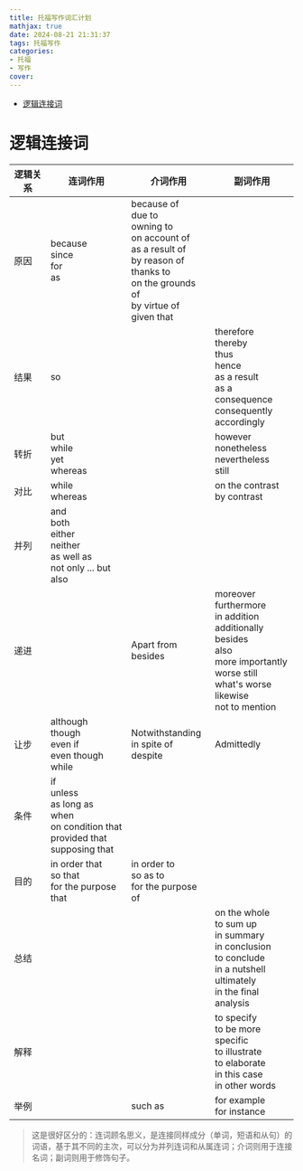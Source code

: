 ```yaml
---
title: 托福写作词汇计划
mathjax: true
date: 2024-08-21 21:31:37
tags: 托福写作
categories:
- 托福
- 写作
cover:
---
```

- [逻辑连接词](#逻辑连接词)



# 逻辑连接词

逻辑关系|连词作用|介词作用|副词作用
-|-|-|-
原因|because<br>since<br>for<br>as|because of<br>due to<br>owning to<br>on account of<br>as a result of<br>by reason of<br>thanks to<br>on the grounds of<br>by virtue of<br>given that|
结果|so||therefore<br>thereby<br>thus<br>hence<br>as a result<br>as a consequence<br>consequently<br>accordingly
转折|but<br>while<br>yet<br>whereas||however<br>nonetheless<br>nevertheless<br>still
对比|while<br>whereas||on the contrast<br>by contrast
并列|and<br>both<br>either<br>neither<br>as well as<br>not only ... but also||
递进||Apart from<br>besides|moreover<br>furthermore<br>in addition<br>additionally<br>besides<br>also<br>more importantly<br>worse still<br>what's worse<br>likewise<br>not to mention
让步|although<br>though<br>even if<br>even though<br>while|Notwithstanding<br>in spite of<br>despite|Admittedly
条件|if<br>unless<br>as long as<br>when<br>on condition that<br>provided that<br>supposing that||
目的|in order that<br>so that<br>for the purpose that|in order to<br>so as to<br>for the purpose of|
总结|||on the whole<br>to sum up<br>in summary<br>in conclusion<br>to conclude<br>in a nutshell<br>ultimately<br>in the final analysis
解释|||to specify<br>to be more specific<br>to illustrate<br>to elaborate<br>in this case<br>in other words
举例||such as|for example<br>for instance


>这是很好区分的：连词顾名思义，是连接同样成分（单词，短语和从句）的词语，基于其不同的主次，可以分为并列连词和从属连词；介词则用于连接名词；副词则用于修饰句子。